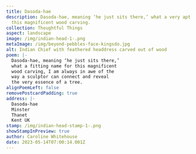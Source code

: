 ```yaml
---
title: Dasoda-hae
description: Dasoda-hae, meaning ‘he just sits there,’ what a very apt name for
  this magnificent wood carving.
collection: Thoughtful Things
aspect: landscape
image: /img/indian-head-1-.png
metaImage: /img/beyond-pebbles-face-kingsdo.jpg
alt: Indian Chief with feathered headdress carved out of wood
poem: |-
  Dasoda-hae, meaning ‘he just sits there,’
  what a fitting name for this magnificent
  wood carving, I am always in awe of the 
  way a sculptor can connect and reveal 
  the very essence of a tree.
alignPoemLeft: false
removePostcardPadding: true
address: |-
  Dasoda-hae
  Minster
  Thanet
  Kent UK
stamp: /img/indian-head-stamp-1-.png
showStampInPreview: true
author: Caroline Whitehouse
date: 2023-05-14T07:00:14.001Z
---
```

